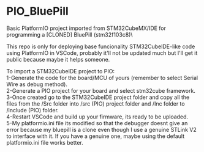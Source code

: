 # PIO_BluePill
Basic PlatformIO project imported from STM32CubeMX/IDE for programming a [CLONED] BluePill (stm32f103c8)\

This repo is only for deploying base funcionality STM32CubeIDE-like code using PlatformIO in VSCode, probably it'll not be updated much but I'll get it public because maybe it helps someone.

To import a STM32CubeIDE project to PIO:\
1-Generate the code for the board/MCU of yours (remember to select Serial Wire as debug method).\
2-Generate a PIO project for your board and select stm32cube framework.\
3-Once created go to the STM32CubeIDE project folder and copy all the files from the /Src folder into /src (PIO) project folder and /Inc folder to /include (PIO) folder.\
4-Restart VSCode and build up your firmware, its ready to be uploaded.\
5-My platformio.ini file its modified so that the debugger doesnt give an error because my bluepill is a clone even though I use a genuine STLink V2 to interface with it. If you have a genuine one, maybe using the default platformio.ini file works better.
